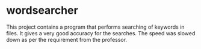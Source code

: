 # wordsearcher
This project contains a program that performs searching of keywords in files. It gives a very good accuracy for the searches. The speed was slowed down as per the requirement from the professor.
